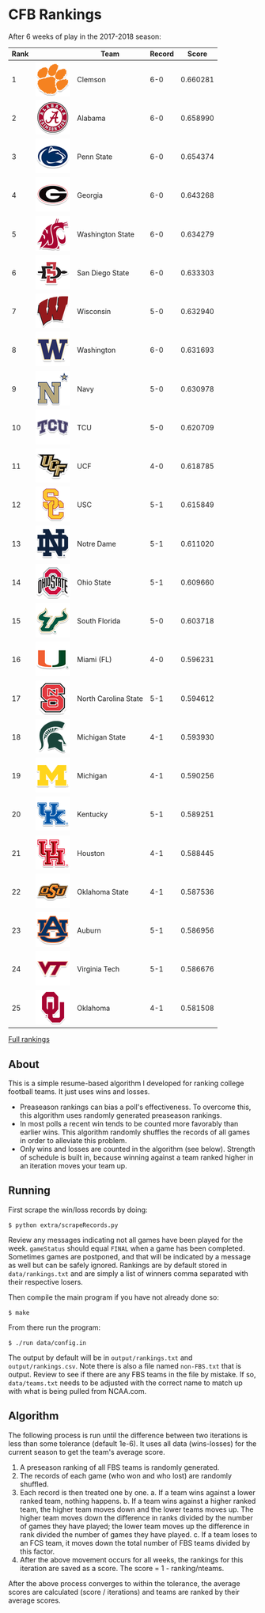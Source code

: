 # CFB Rankings

After 6 weeks of play in the 2017-2018 season:

 **Rank** |  | **Team**                  | **Record** | **Score**  
----------|--|---------------------------|------------|------------
1 | ![Clemson](logos/clemson.png) | Clemson                   |  6-0       |   0.660281
2 | ![Alabama](logos/alabama.png) | Alabama                   |  6-0       |   0.658990
3 | ![Penn State](logos/penn-st.png) | Penn State                |  6-0       |   0.654374
4 | ![Georgia](logos/georgia.png) | Georgia                   |  6-0       |   0.643268
5 | ![Washington State](logos/washington-st.png) | Washington State          |  6-0       |   0.634279
6 | ![San Diego State](logos/san-diego-st.png) | San Diego State           |  6-0       |   0.633303
7 | ![Wisconsin](logos/wisconsin.png) | Wisconsin                 |  5-0       |   0.632940
8 | ![Washington](logos/washington.png) | Washington                |  6-0       |   0.631693
9 | ![Navy](logos/navy.png) | Navy                      |  5-0       |   0.630978
10 | ![TCU](logos/tcu.png) | TCU                       |  5-0       |   0.620709
11 | ![UCF](logos/ucf.png) | UCF                       |  4-0       |   0.618785
12 | ![USC](logos/southern-california.png) | USC                       |  5-1       |   0.615849
13 | ![Notre Dame](logos/notre-dame.png) | Notre Dame                |  5-1       |   0.611020
14 | ![Ohio State](logos/ohio-st.png) | Ohio State                |  5-1       |   0.609660
15 | ![South Florida](logos/south-fla.png) | South Florida             |  5-0       |   0.603718
16 | ![Miami (FL)](logos/miami-fl.png) | Miami (FL)                |  4-0       |   0.596231
17 | ![North Carolina State](logos/north-carolina-st.png) | North Carolina State      |  5-1       |   0.594612
18 | ![Michigan State](logos/michigan-st.png) | Michigan State            |  4-1       |   0.593930
19 | ![Michigan](logos/michigan.png) | Michigan                  |  4-1       |   0.590256
20 | ![Kentucky](logos/kentucky.png) |  Kentucky                  |  5-1       |   0.589251
21 | ![Houston](logos/houston.png) | Houston                   |  4-1       |   0.588445
22 | ![Oklahoma State](logos/oklahoma-st.png) | Oklahoma State            |  4-1       |   0.587536
23 | ![Auburn](logos/auburn.png) | Auburn                    |  5-1       |   0.586956
24 | ![Virginia Tech](logos/virginia-tech.png) | Virginia Tech             |  5-1       |   0.586676
25 | ![Oklahoma](logos/oklahoma.png) | Oklahoma                  |  4-1       |   0.581508

[Full rankings](output/rankings.csv)

## About

This is a simple resume-based algorithm I developed for ranking college football
teams. It just uses wins and losses.

* Preaseason rankings can bias a poll's effectiveness. To overcome
  this, this algorithm uses randomly generated preaseason rankings. 
* In most polls a recent win tends to be counted more favorably than
  earlier wins. This algorithm randomly shuffles the records of all
  games in order to alleviate this problem.
* Only wins and losses are counted in the algorithm
  (see below).  Strength of schedule is built in, because winning against a team
  ranked higher in an iteration moves your team up.

## Running

First scrape the win/loss records by doing:

    $ python extra/scrapeRecords.py

Review any messages indicating not all games have been played for the
week. `gameStatus` should equal `FINAL` when a game has been
completed. Sometimes games are postponed, and that will be indicated
by a message as well but can be safely ignored. Rankings are by
default stored in `data/rankings.txt` and are simply a list of winners
comma separated with their respective losers.

Then compile the main program if you have not already done so:

    $ make

From there run the program:

    $ ./run data/config.in

The output by default will be in `output/rankings.txt` and
`output/rankings.csv`. Note there is also a file named `non-FBS.txt`
that is output. Review to see if there are any FBS teams in the file
by mistake. If so, `data/teams.txt` needs to be adjusted with the
correct name to match up with what is being pulled from NCAA.com.

## Algorithm

The following process is run until the difference between two iterations is less
than some tolerance (default 1e-6). It uses all data (wins-losses) for the
current season to get the team's average score.

1. A preseason ranking of all FBS teams is randomly generated. 
2. The records of each game (who won and who lost) are randomly shuffled.
3. Each record is then treated one by one. 
a. If a team wins against a lower ranked team, nothing happens.
b. If a team wins against a higher ranked team, the higher team moves
down and the lower teams moves up. The higher team
moves down the difference in ranks divided by the number of games they
have played; the lower team moves up the difference in rank divided
the number of games they have played.
c. If a team loses to an FCS team, it moves down the total number of
FBS teams divided by this factor.
4. After the above movement occurs for all weeks, the rankings for
   this iteration are saved as a score. The score = 1 -
ranking/nteams.

After the above process converges to within the tolerance, the average scores
are calculated (score / iterations) and teams are ranked by their average
scores.

